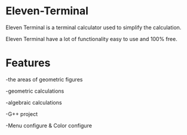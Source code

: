 # Eleven-Terminal
Eleven Terminal is a terminal calculator used to simplify the calculation.

Eleven Terminal have a lot of functionality easy to use and 100% free.
# Features

-the areas of geometric figures

-geometric calculations

-algebraic calculations

-G++ project

-Menu configure & Color configure
